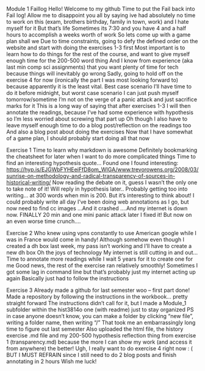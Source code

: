 Module 1 Faillog
Hello! Welcome to my github
Time to put the Fail back into Fail log!
Allow me to disappoint you all by saying ive had absolutely no time to work on this (exam, brothers birthday, family in town, work) and I hate myself for it
But that’s life
Sometimes its 7:30 and you have 4 and a half hours to accomplish a weeks worth of work 
So lets come up with a game plan shall we
Due to time constraints, going to defy the defined order on the website and start with doing the exercises 1-3 first
Most important is to learn how to do things for the rest of the course, and want to give myself enough time for the 200-500 word thing
And I know from experience (aka last min comp sci assignments) that you want plenty of time for tech because things will inevitably go wrong
Sadly, going to hold off on the exercise 4 for now (ironically the part I was most looking forward to) because apparently it is the least vital. Best case scenario I’ll have time to do it before midnight, but worst case scenario I can just push myself tomorrow/sometime I’m not on the verge of a panic attack and just sacrifice marks for it
This is a long way of saying that after exercises 1-3 I will then annotate the readings, because I’ve had some experience with hypothesis so I’m less worried about screwing that part up
Oh though I also have to leave myself enough time to do a blog post/reflection on the readings too
And also a blog post about doing the exercises
Now that I have somewhat of a game plan, I should probably start doing all that now

Exercise 1
Time to learn why markdown is awesome 
Definitely bookmarking the cheatsheet for later when I want to do more complicated things
Time to find an interesting hypothesis quote…
Found one I found interesting:
https://hyp.is/EJGWbFYHEeiFfD8om_WIGA/www.trevorowens.org/2008/03/sunrise-on-methodology-and-radical-transparency-of-sources-in-historical-writing/
Now reading the debate on it, guess I wasn’t the only one to take note of it! Will reply in hypothesis later..
Probably getting too into writing… at 300 words when min is 200. But it’s interesting to think about!
I could probably write all day
I’ve been doing web annotations as I go, but now need to find cc images
…And it crashed
….And my internet is down now.
FINALLY 20 min and one mini panic attack later I fixed it! But now on an even worse time crunch….

Exercise 2
Who knew using vpns constantly to use American google while I was in France would come in handy!
Although somehow even though I created a dh box last week, my pass isn’t working and I’ll have to create a new dh box
Oh the joys of technology
My internet is still cutting in and out…
Time to annotate more readings while I wait 5 years for it to create one for me
Good news, the rest of the exercise ran relatively smoothly! Sometimes I got some lag in command line but that’s probably just my internet acting up again
Basically just had to follow the instructions 


Exercise 3
Already made a github for last semester woo – first part done!
Made a repository by following the instructions in the workbook… pretty straight forward
The instructions didn’t call for it, but I made a Module_1 subfolder within the hist3814o one (with readme) just to stay organized
PS in case anyone doesn’t know, you can make a folder by clicking “new file”, writing a folder name, then writing “/”
That took me an embarrassingly long time to figure out last semester
Also uploaded the html file, the history exercise .md file and my 200-500 hypothesis reflection thing from exercise 1 (transparency.md) because the more I can show my work (and access it from anywhere) the better!
Ugh, I really want to do exercise 4 right now : ( BUT I MUST REFRAIN since I still need to do 2 blog posts and finish annotating in 2 hours
Wish me luck!
